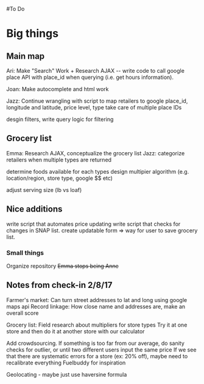 #To Do

# Big things
## Main map
Ari: Make "Search" Work + Research AJAX -- write code to call google place API with place_id when querying (i.e. get hours information).

Joan: Make autocomplete and html work

Jazz: Continue wrangling with script to map retailers to google place_id, longitude and latitude, price level, type
	take care of multiple place IDs
	
desgin filters, write query logic for filtering


## Grocery list
Emma: Research AJAX, conceptualize the grocery list 
Jazz: categorize retailers when multiple types are returned

determine foods available for each types
design multipier algorithm (e.g. location/region, store type, google $$ etc)

adjust serving size (lb vs loaf)


## Nice additions
write script that automates price updating
write script that checks for changes in SNAP list.
create updatable form => way for user to save grocery list.

### Small things
Organize repository
~~Emma stops being Anne~~

## Notes from check-in 2/8/17
Farmer's market: Can turn street addresses to lat and long using google maps api
Record linkage: How close name and addresses are, make an overall score

Grocery list: 
Field research about multipliers for store types
Try it at one store and then do it at another store with our calculator

Add crowdsourcing. 
	If something is too far from our average, do sanity checks for outlier, or until two different users input the same price
	If we see that there are systematic errors for a store (ex: 20% off), maybe need to recalibrate everything
	Fuelbuddy for inspiration

Geolocating - maybe just use haversine formula

